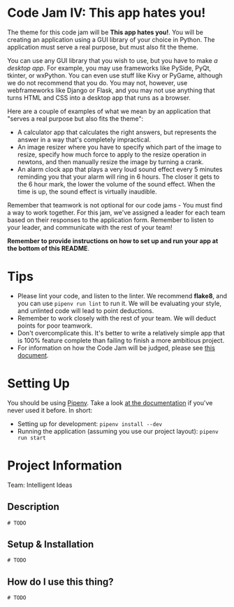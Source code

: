 # Code Jam IV: This app hates you!

The theme for this code jam will be **This app hates you!**. You will be creating an application using a GUI library of your choice in Python. The application must serve a real purpose, but must also fit the theme.

You can use any GUI library that you wish to use, but you have to make _a desktop app_. For example, you may use frameworks like PySide, PyQt, tkinter, or wxPython. You can even use stuff like Kivy or PyGame, although we do not recommend that you do. You may not, however, use webframeworks like Django or Flask, and you may not use anything that turns HTML and CSS into a desktop app that runs as a browser. 

Here are a couple of examples of what we mean by an application that "serves a real purpose but also fits the theme":
* A calculator app that calculates the right answers, but represents the answer in a way that's completely impractical.
* An image resizer where you have to specify which part of the image to resize, specify how much force to apply to the resize operation in newtons, and then manually resize the image by turning a crank.
* An alarm clock app that plays a very loud sound effect every 5 minutes reminding you that your alarm will ring in 6 hours. The closer it gets to the 6 hour mark, the lower the volume of the sound effect. When the time is up, the sound effect is virtually inaudible.

Remember that teamwork is not optional for our code jams - You must find a way to work together. For this jam, we've assigned a leader for each team based on their responses to the application form. Remember to listen to your leader, and communicate with the rest of your team! 

**Remember to provide instructions on how to set up and run your app at the bottom of this README**.

# Tips

* Please lint your code, and listen to the linter. We recommend **flake8**, and you can use `pipenv run lint` to run it. We will be evaluating your style, and unlinted code will lead to point deductions.
* Remember to work closely with the rest of your team. We will deduct points for poor teamwork.
* Don't overcomplicate this. It's better to write a relatively simple app that is 100% feature complete than failing to finish a more ambitious project.
* For information on how the Code Jam will be judged, please see [this document](https://wiki.pythondiscord.com/wiki/jams/judging).

# Setting Up

You should be using [Pipenv](https://pipenv.readthedocs.io/en/latest/). Take a look 
[at the documentation](https://pipenv.readthedocs.io/en/latest/) if you've never used it before. In short:

* Setting up for development: `pipenv install --dev`
* Running the application (assuming you use our project layout): `pipenv run start`

# Project Information

Team: Intelligent Ideas

## Description

`# TODO`

## Setup & Installation

`# TODO`

## How do I use this thing?

`# TODO`
